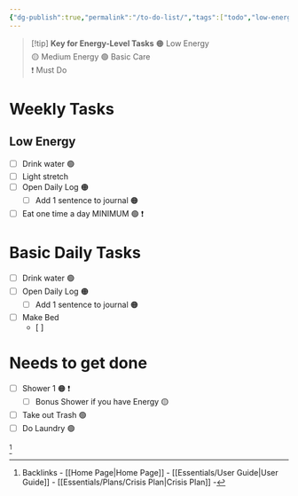 ```yaml
---
{"dg-publish":true,"permalink":"/to-do-list/","tags":["todo","low-energy","high-energy","mid-energy","task-hub"],"noteIcon":""}
---
```


> [!tip] **Key for Energy-Level Tasks**
> 🟠 Low Energy  
> 🟡 Medium Energy 
> 🟢 Basic Care  
> ❗ Must Do

# Weekly Tasks
## Low Energy
- [ ] Drink water 🟢
- [ ] Light stretch
- [ ] Open Daily Log 🟠
	- [ ] Add 1 sentence to journal 🟠
- [ ] Eat one time a day MINIMUM 🟢 ❗
# Basic Daily Tasks
- [ ] Drink water 🟢
- [ ] Open Daily Log 🟠
	- [ ] Add 1 sentence to journal 🟠
- [ ] Make Bed
	- [ ] 
# Needs to get done
- [ ] Shower 1 🟠 ❗
	- [ ] Bonus Shower if you have Energy 🟡
- [ ] Take out Trash 🟢
- [ ] Do Laundry 🟢

[^1]

[^1]: Backlinks - [[Home Page\|Home Page]]  - [[Essentials/User Guide\|User Guide]] - [[Essentials/Plans/Crisis Plan\|Crisis Plan]] - 
